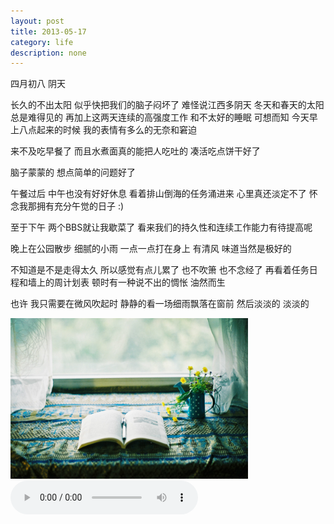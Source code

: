 ```yaml
---
layout: post
title: 2013-05-17
category: life
description: none
---
```


四月初八 阴天

长久的不出太阳 似乎快把我们的脑子闷坏了 难怪说江西多阴天 冬天和春天的太阳总是难得见的 再加上这两天连续的高强度工作 和不太好的睡眠 可想而知 今天早上八点起来的时候 我的表情有多么的无奈和窘迫

来不及吃早餐了 而且水煮面真的能把人吃吐的 凑活吃点饼干好了 

脑子蒙蒙的 想点简单的问题好了 

午餐过后 中午也没有好好休息 看着排山倒海的任务涌进来 心里真还淡定不了 怀念我那拥有充分午觉的日子 :)

至于下午 两个BBS就让我歇菜了 看来我们的持久性和连续工作能力有待提高呢

晚上在公园散步 细腻的小雨 一点一点打在身上 有清风 味道当然是极好的 

不知道是不是走得太久 所以感觉有点儿累了 也不吹箫 也不念经了 再看着任务日程和墙上的周计划表 顿时有一种说不出的惆怅 油然而生 

也许 我只需要在微风吹起时 静静的看一场细雨飘落在窗前 然后淡淡的 淡淡的 

<img src="/images/srain.jpg" style="width:380px;"/>   

<audio src="/disk/32701779.mp3" autoplay="autoplay" controls="controls">
</audio>

